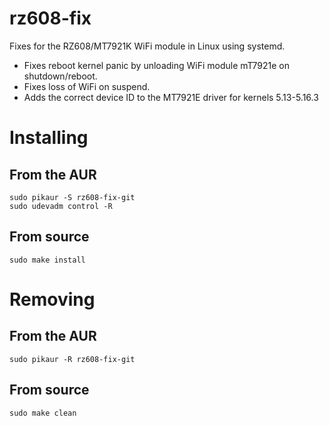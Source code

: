 # rz608-fix
Fixes for the RZ608/MT7921K WiFi module in Linux using systemd.

- Fixes reboot kernel panic by unloading WiFi module mT7921e on shutdown/reboot.
- Fixes loss of WiFi on suspend.
- Adds the correct device ID to the MT7921E driver for kernels 5.13-5.16.3

# Installing

## From the AUR
```
sudo pikaur -S rz608-fix-git
sudo udevadm control -R
```

## From source
```
sudo make install
```

# Removing

## From the AUR
```
sudo pikaur -R rz608-fix-git
```

## From source
```
sudo make clean
```
